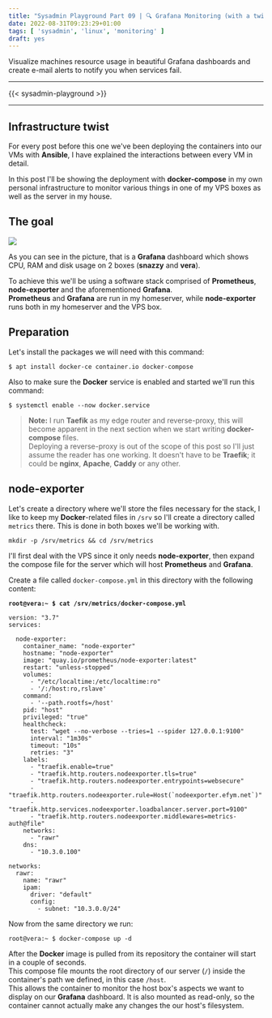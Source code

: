 ```yaml
---
title: "Sysadmin Playground Part 09 | 🔍 Grafana Monitoring (with a twist)"
date: 2022-08-31T09:23:29+01:00
tags: [ 'sysadmin', 'linux', 'monitoring' ]
draft: yes
---
```

Visualize machines resource usage in beautiful Grafana dashboards and create e-mail alerts to notify you when services fail.

<!--more-->

* * *

{{< sysadmin-playground >}}

* * *

## Infrastructure twist

For every post before this one we've been deploying the containers into our VMs with **Ansible**, I have explained the interactions between every VM in detail.

In this post I'll be showing the deployment with **docker-compose** in my own personal infrastructure to monitor various things in one of my VPS boxes as well as the server in my house.

## The goal

![](/blog/sysadmin-playground/15.png)

As you can see in the picture, that is a **Grafana** dashboard which shows CPU, RAM and disk usage on 2 boxes (**snazzy** and **vera**).

To achieve this we'll be using a software stack comprised of **Prometheus**, **node-exporter** and the aforementioned **Grafana**.  
**Prometheus** and **Grafana** are run in my homeserver, while **node-exporter** runs both in my homeserver and the VPS box.

## Preparation
Let's install the packages we will need with this command:

```
$ apt install docker-ce container.io docker-compose
```

Also to make sure the **Docker** service is enabled and started we'll run this command:

```
$ systemctl enable --now docker.service
```

> **Note:** I run **Taefik** as my edge router and reverse-proxy, this will become apparent in the next section when we start writing **docker-compose** files.  
> Deploying a reverse-proxy is out of the scope of this post so I'll just assume the reader has one working. It doesn't have to be **Traefik**; it could be **nginx**, **Apache**, **Caddy** or any other.

## node-exporter

Let's create a directory where we'll store the files necessary for the stack, I like to keep my **Docker**-related files in `/srv` so I'll create a directory called `metrics` there. This is done in both boxes we'll be working with.

```
mkdir -p /srv/metrics && cd /srv/metrics
```

I'll first deal with the VPS since it only needs **node-exporter**, then expand the compose file for the server which will host **Prometheus** and **Grafana**.

Create a file called `docker-compose.yml` in this directory with the following content:

**`root@vera:~ $ cat /srv/metrics/docker-compose.yml`**
```
version: "3.7"
services:

  node-exporter:
    container_name: "node-exporter"
    hostname: "node-exporter"
    image: "quay.io/prometheus/node-exporter:latest"
    restart: "unless-stopped"
    volumes:
      - "/etc/localtime:/etc/localtime:ro"
      - '/:/host:ro,rslave'
    command:
      - '--path.rootfs=/host'
    pid: "host"
    privileged: "true"
    healthcheck:
      test: "wget --no-verbose --tries=1 --spider 127.0.0.1:9100"
      interval: "1m30s"
      timeout: "10s"
      retries: "3"
    labels:
      - "traefik.enable=true"
      - "traefik.http.routers.nodeexporter.tls=true"
      - "traefik.http.routers.nodeexporter.entrypoints=websecure"
      - "traefik.http.routers.nodeexporter.rule=Host(`nodeexporter.efym.net`)"
      - "traefik.http.services.nodeexporter.loadbalancer.server.port=9100"
      - "traefik.http.routers.nodeexporter.middlewares=metrics-auth@file"
    networks:
      - "rawr"
    dns:
      - "10.3.0.100"

networks:
  rawr:
    name: "rawr"
    ipam:
      driver: "default"
      config:
        - subnet: "10.3.0.0/24"
```

Now from the same directory we run:

```
root@vera:~ $ docker-compose up -d
```

After the **Docker** image is pulled from its repository the container will start in a couple of seconds.  
This compose file mounts the root directory of our server (`/`) inside the container's path we defined, in this case `/host`.  
This allows the container to monitor the host box's aspects we want to display on our **Grafana** dashboard. It is also mounted as read-only, so the container cannot actually make any changes the our host's filesystem.
